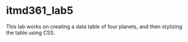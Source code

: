 # itmd361_lab5
This lab works on creating a data table of four planets, and then stylizing the table using CSS.
